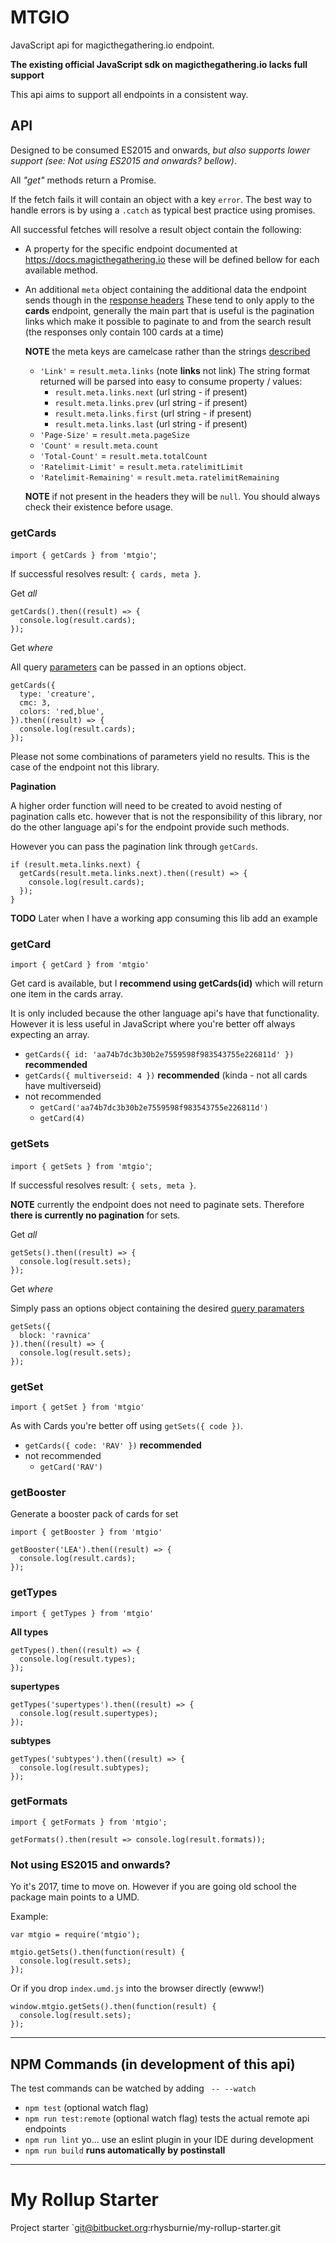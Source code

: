 # MTGIO

JavaScript api for magicthegathering.io endpoint.

**The existing official JavaScript sdk on magicthegathering.io lacks full support**

This api aims to support all endpoints in a consistent way.

## API

Designed to be consumed ES2015 and onwards, _but also supports lower support (see: Not using ES2015 and onwards? bellow)_.

All _"get"_ methods return a Promise.

If the fetch fails it will contain an object with a key `error`.
The best way to handle errors is by using a `.catch` as typical best practice using promises.

All successful fetches will resolve a result object contain the following:

* A property for the specific endpoint documented at https://docs.magicthegathering.io
  these will be defined bellow for each available method.
* An additional `meta` object containing the additional data the endpoint sends though in the [response headers](https://docs.magicthegathering.io/?javascript#headers)
  These tend to only apply to the **cards** endpoint, generally the main part
  that is useful is the pagination links which make it possible to paginate
  to and from the search result (the responses only contain 100 cards at a time)

  **NOTE** the meta keys are camelcase rather than the strings [described](https://docs.magicthegathering.io/?javascript#headers)

  * `'Link'` = `result.meta.links` (note **links** not link)
    The string format returned will be parsed into easy to
    consume property / values:
    * `result.meta.links.next` (url string - if present)
    * `result.meta.links.prev` (url string - if present)
    * `result.meta.links.first` (url string - if present)
    * `result.meta.links.last` (url string - if present)
  * `'Page-Size'` = `result.meta.pageSize`
  * `'Count'` = `result.meta.count`
  * `'Total-Count'` = `result.meta.totalCount`
  * `'Ratelimit-Limit'` = `result.meta.ratelimitLimit`
  * `'Ratelimit-Remaining'` = `result.meta.ratelimitRemaining`

  **NOTE** if not present in the headers they will be `null`.
  You should always check their existence before usage.



### getCards

`import { getCards } from 'mtgio'`;

If successful resolves result: `{ cards, meta }`.

Get _all_

```
getCards().then((result) => {
  console.log(result.cards);
});
```

Get _where_

All query [parameters](https://docs.magicthegathering.io/?python#get-all-cards) can be passed in an options object.

```
getCards({
  type: 'creature',
  cmc: 3,
  colors: 'red,blue',
}).then((result) => {
  console.log(result.cards);
});
```

Please not some combinations of parameters yield no results.
This is the case of the endpoint not this library.

**Pagination**

A higher order function will need to be created to avoid nesting
of pagination calls etc. however that is not the responsibility
of this library, nor do the other language api's for the endpoint
provide such methods.

However you can pass the pagination link through `getCards`.

```
if (result.meta.links.next) {
  getCards(result.meta.links.next).then((result) => {
    console.log(result.cards);
  });
}
```

**TODO** Later when I have a working app consuming this lib add an example

### getCard

`import { getCard } from 'mtgio'`

Get card is available, but I **recommend using getCards(id)** which will return
one item in the cards array.

It is only included because the other language api's have that functionality.
However it is less useful in JavaScript where you're better off always expecting an array.

* `getCards({ id: 'aa74b7dc3b30b2e7559598f983543755e226811d' })` **recommended**
* `getCards({ multiverseid: 4 })` **recommended** (kinda - not all cards have multiverseid)
* not recommended
  * `getCard('aa74b7dc3b30b2e7559598f983543755e226811d')`
  * `getCard(4)`

### getSets

`import { getSets } from 'mtgio'`;

If successful resolves result: `{ sets, meta }`.

**NOTE** currently the endpoint does not need to paginate sets.
Therefore **there is currently no pagination** for sets.

Get _all_

```
getSets().then((result) => {
  console.log(result.sets);
});
```

Get _where_

Simply pass an options object containing the desired [query paramaters](https://docs.magicthegathering.io/?python#sets)

```
getSets({
  block: 'ravnica'
}).then((result) => {
  console.log(result.sets);
});
```

### getSet

`import { getSet } from 'mtgio'`

As with Cards you're better off using `getSets({ code })`.

* `getCards({ code: 'RAV' })` **recommended**
* not recommended
  * `getCard('RAV')`

### getBooster

Generate a booster pack of cards for set

```
import { getBooster } from 'mtgio'

getBooster('LEA').then((result) => {
  console.log(result.cards);
});
```

### getTypes

`import { getTypes } from 'mtgio'`

**All types**

```
getTypes().then((result) => {
  console.log(result.types);
});
```

**supertypes**

```
getTypes('supertypes').then((result) => {
  console.log(result.supertypes);
});
```

**subtypes**

```
getTypes('subtypes').then((result) => {
  console.log(result.subtypes);
});
```

### getFormats

```
import { getFormats } from 'mtgio';

getFormats().then(result => console.log(result.formats));
```

### Not using ES2015 and onwards?

Yo it's 2017, time to move on. However if you are going old school
the package main points to a UMD.

Example:

```
var mtgio = require('mtgio');

mtgio.getSets().then(function(result) {
  console.log(result.sets);
});
```
Or if you drop `index.umd.js` into the browser directly (ewww!)

```
window.mtgio.getSets().then(function(result) {
  console.log(result.sets);
});
```

---

## NPM Commands (in development of this api)

The test commands can be watched by adding ` -- --watch`

* `npm test` (optional watch flag)
* `npm run test:remote` (optional watch flag)
  tests the actual remote api endpoints
* `npm run lint`
  yo... use an eslint plugin in your IDE during development
* `npm run build`
   **runs automatically by postinstall**

---

# My Rollup Starter

Project starter `git@bitbucket.org:rhysburnie/my-rollup-starter.git
